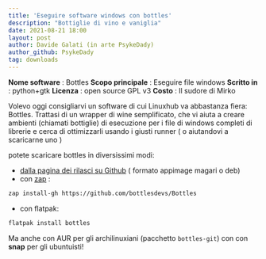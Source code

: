 ```yaml
---
title: 'Eseguire software windows con bottles'
description: "Bottiglie di vino e vaniglia"
date: 2021-08-21 18:00
layout: post
author: Davide Galati (in arte PsykeDady)
author_github: PsykeDady
tag: downloads
---
```


**Nome software**   : Bottles
**Scopo principale** : Eseguire file windows 
**Scritto in** : python+gtk
**Licenza** : open source GPL v3
**Costo** : Il sudore di Mirko

Volevo oggi consigliarvi un software di cui Linuxhub va abbastanza fiera: Bottles.
Trattasi di un wrapper di wine semplificato, che vi aiuta a creare ambienti (chiamati bottiglie) di esecuzione per i file di windows completi di librerie e cerca di ottimizzarli usando i giusti runner ( o aiutandovi a scaricarne uno ) 

potete scaricare bottles in diversissimi modi:
- [dalla pagina dei rilasci su Github](https://github.com/bottlesdevs/Bottles/releases) ( formato appimage magari o deb) 
- con [zap](https://feed.linuxpeople.org/posts/installare-Appimage-con-zap) : 
```bash
zap install-gh https://github.com/bottlesdevs/Bottles
```
- con flatpak: 
```bash
flatpak install bottles
```

Ma anche con AUR per gli archilinuxiani (pacchetto `bottles-git`) con con **snap** per gli ubuntuisti!

